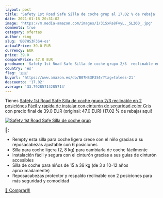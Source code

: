 ```yaml
---
layout: post
title: 'Safety 1st Road Safe Silla de coche grup al 17.02 % de rebaja'
date: 2021-01-18 20:31:02
image: 'https://m.media-amazon.com/images/I/31SxRe8FvyL._SL200_.jpg'
comments: true
category: ofertas
author: ring
slug: 'B07HS3F3S4-es'
actualPrice: 39.0 EUR
currency: EUR
price: 39.0
comparePrice: 47.0 EUR
prodname: 'Safety 1st Road Safe Silla de coche grupo 2/3  reclinable en 2 posiciónes  Fácil y rápida de instalar con cinturón de seguridad  color Gris'
country: 'es'
flag: '🇪🇸'
buyurl: 'https://www.amazon.es/dp/B07HS3F3S4/?tag=tolees-21'
descuento: '17.02'
average: '33.79285714285714'
---
```


Tienes [Safety 1st Road Safe Silla de coche grupo 2/3  reclinable en 2 posiciónes  Fácil y rápida de instalar con cinturón de seguridad  color Gris](https://www.amazon.es/dp/B07HS3F3S4/?tag=tolees-21) con precio final de  39.0 EUR (original: 47.0 EUR) (17.02 %  de rebaja) aqui!

[![Safety 1st Road Safe Silla de coche grup](https://m.media-amazon.com/images/I/31SxRe8FvyL._SL200_.jpg)](https://www.amazon.es/dp/B07HS3F3S4/?tag=tolees-21)

🔎:

- Rempty esta silla para coche ligera crece con el niño gracias a su reposacabezas ajustable con 6 posiciones
- Silla para coche ligera (2, 8 kg) para cambiarla de coche fácilmente
- Instalación fácil y segura con el cinturón gracias a sus guías de cinturón accesibles
- Silla de coche para niños de 15 a 36 kg (de 3 a 10-12 años aproximadamente)
- Reposacabezas protector y respaldo reclinable con 2 posiciones para más seguridad y comodidad

[🛒 Comprar!!!](https://www.amazon.es/dp/B07HS3F3S4/?tag=tolees-21)
